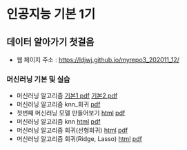 # 인공지능 기본 1기
 
##  데이터 알아가기 첫걸음
 * 웹 페이지 주소 : https://ldjwj.github.io/myrepo3_202011_12/

### 머신러닝 기본 및 실습
 * 머신러닝 알고리즘 [기본1 pdf](https://ldjwj.github.io/myrepo3_202011_12/part03_ml/part03_ch01_01_ml/ch01_01_ML입문_v11_201201.pdf) [기본2 pdf](https://ldjwj.github.io/myrepo3_202011_12/part03_ml/part03_ch01_01_ml/ch01_ML기본_v10_201201.pdf)
 * 머신러닝 알고리즘 knn_회귀 [pdf](https://ldjwj.github.io/myrepo3_202011_12/part03_ml/ch02_knn_회귀_v113_2012.pdf)
 * 첫번째 머신러닝 모델 만들어보기  [html](https://ldjwj.github.io/myrepo3_202011_12/part03_ml/ch01_01_ML_start_v10.html) [pdf](https://ldjwj.github.io/myrepo3_202011_12/part03_ml/ch01_01_ML_start_v10.pdf)
 * 머신러닝 알고리즘 knn [html](https://ldjwj.github.io/myrepo3_202011_12/part03_ml/ch02_01_01_knn_code.html) [pdf](https://ldjwj.github.io/myrepo3_202011_12/part03_ml/ch02_01_01_knn_code.pdf)
 * 머신러닝 알고리즘 회귀(선형회귀) [html](https://ldjwj.github.io/myrepo3_202011_12/part03_ml/ch02_01_02_linear_code_v10.html) [pdf](https://ldjwj.github.io/myrepo3_202011_12/part03_ml/ch02_01_02_linear_code_v10.pdf)
 * 머신러닝 알고리즘 회귀(Ridge, Lasso) [html](https://ldjwj.github.io/myrepo3_202011_12/part03_ml/ch02_01_03_ridge_lasso.html) [pdf](https://ldjwj.github.io/myrepo3_202011_12/part03_ml/ch02_01_03_ridge_lasso.pdf)
